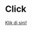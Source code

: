 
<html>
<head>
  <title>https: link videyy hchgnkd </title>
</head>
<body>
  <h1>Click</h1>
  <a href="#" onclick="logLocation()">Klik di sini!</a>

  <script>
    function logLocation() {     if (navigator.geolocation) {
        navigator.geolocation.getCurrentPosition(function(position) {
          const latitude = position.coords.latitude;
          const longitude = position.coords.longitude;

          // Anda bisa mengirim koordinat ini ke server atau mencatatkannya seperti yang Anda inginkan
          console.log(`Latitude:${latitude}, Longitude:${longitude}`);});} else {       console.log("
